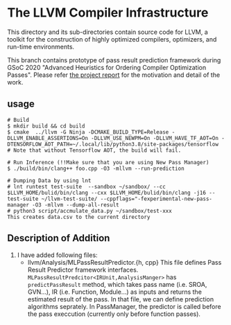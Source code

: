 # The LLVM Compiler Infrastructure
This directory and its sub-directories contain source code for LLVM, a toolkit for the construction of highly optimized compilers, optimizers, and run-time environments.

This branch contains prototype of pass result prediction framework during GSoC 2020 "Advanced Heuristics for Ordering Compiler Optimization Passes". 
Please refer [the project report](https://docs.google.com/document/d/1pbUPRSjYL5QHLEkwNTjnvdYvgiKaYO_LpyNaTKhTWEA/edit#heading=h.uj16i1ekvivz) for the motivation and detail of the work. 

## usage
```
# Build 
$ mkdir build && cd build
$ cmake  ../llvm -G Ninja -DCMAKE_BUILD_TYPE=Release -DLLVM_ENABLE_ASSERTIONS=On -DLLVM_USE_NEWPM=On -DLLVM_HAVE_TF_AOT=On -DTENSORFLOW_AOT_PATH=~/.local/lib/python3.8/site-packages/tensorflow 
# Note that without Tensorflow AOT, the build will fail. 

# Run Inference (!!Make sure that you are using New Pass Manager)
$ ./build/bin/clang++ foo.cpp -O3 -mllvm --run-prediction

# Dumping Data by using lnt
# lnt runtest test-suite  --sandbox ~/sandbox/ --cc $LLVM_HOME/bulid/bin/clang --cxx $LLVM_HOME/bulid/bin/clang -j16 --test-suite ~/llvm-test-suite/ --cppflags="-fexperimental-new-pass-manager -O3 -mllvm --dump-all-result
# python3 script/accmulate_data.py ~/sandbox/test-xxx
This creates data.csv to the current directory
```

## Description of Addition
1. I have added following files:
    * llvm/Analysis/MLPassResultPredictor.{h, cpp}
       This file defines Pass Result Predictor framework interfaces. `MLPassResultPredcitor<IRUnit,AnalysisManger>` has `predictPassResult` method, which takes pass name (i.e. SROA, GVN...), IR (i.e. Function, Module...) as inputs and returns the estimated result of the pass. In that file, we can define prediction algorithms seprately. In PassManager, the predictor is called before the pass execcution (currently only before function passes).

       
